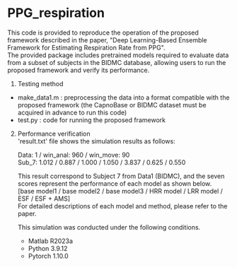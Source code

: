 # PPG_respiration
This code is provided to reproduce the operation of the proposed framework described in the paper, "Deep Learning-Based Ensemble Framework for Estimating Respiration Rate from PPG".  
The provided package includes pretrained models required to evaluate data from a subset of subjects in the BIDMC database, allowing users to run the proposed framework and verify its performance.

1. Testing method
 - make_data1.m : preprocessing the data into a format compatible with the proposed framework (the CapnoBase or BIDMC dataset must be acquired in advance to run this code)
 - test.py : code for running the proposed framework

2. Performance verification  
 'result.txt' file shows the simulation results as follows:
 
   Data: 1 / win_anal: 960 / win_move: 90  
   Sub_7: 1.012 / 0.887 / 1.000 / 1.050 / 3.837 / 0.625 / 0.550
  
   This result correspond to Subject 7 from Data1 (BIDMC), and the seven scores represent the performance of each model as shown below.  
   [base model1 / base model2 / base model3 / HRR model / LRR model / ESF / ESF + AMS]  
   For detailed descriptions of each model and method, please refer to the paper.  
  
   This simulation was conducted under the following conditions.
   - Matlab R2023a
   - Python 3.9.12
   - Pytorch 1.10.0
  
  
   
